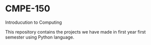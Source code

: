 # CMPE-150
Introducution to Computing

This repository contains the projects we have made in first year first semester using Python language.
